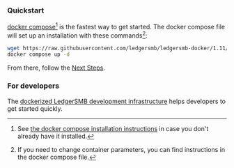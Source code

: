 ### Quickstart

[docker compose](https://docs.docker.com/compose/)[^1] is the fastest way to get started. The docker compose file will set up an installation with these commands[^2]:

```bash
wget https://raw.githubusercontent.com/ledgersmb/ledgersmb-docker/1.11/docker-compose.yml
docker compose up -d
```
From there, follow the [Next Steps](https://github.com/ledgersmb/LedgerSMB#next-steps).


### For developers

The [dockerized LedgerSMB development
infrastructure](https://github.com/ledgersmb/ledgersmb-dev-docker#ledgersmb-docker-development--testing-infrastructure)
helps developers to get started quickly.

[^1]: See [the docker compose installation instructions](https://docs.docker.com/compose/install/) in case you don't already have it installed.
[^2]: If you need to change container parameters, you can find instructions in the docker compose file. 
